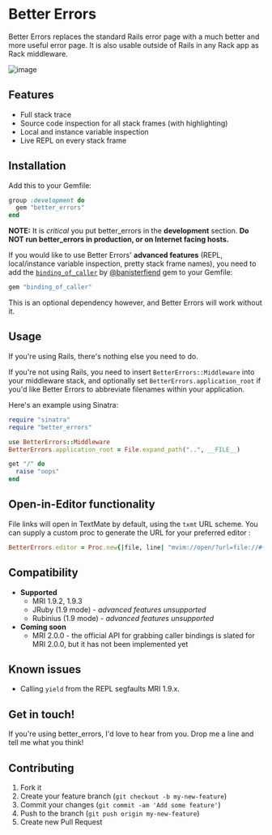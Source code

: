 # Better Errors

Better Errors replaces the standard Rails error page with a much better and more useful error page. It is also usable outside of Rails in any Rack app as Rack middleware.

![image](http://i.imgur.com/zYOXF.png)

## Features

* Full stack trace
* Source code inspection for all stack frames (with highlighting)
* Local and instance variable inspection
* Live REPL on every stack frame

## Installation

Add this to your Gemfile:

```ruby
group :development do
  gem "better_errors"
end
```

**NOTE:** It is *critical* you put better\_errors in the **development** section. **Do NOT run better_errors in production, or on Internet facing hosts.**

If you would like to use Better Errors' **advanced features** (REPL, local/instance variable inspection, pretty stack frame names), you need to add the [`binding_of_caller`](https://github.com/banister/binding_of_caller) by [@banisterfiend](http://twitter.com/banisterfiend) gem to your Gemfile:

```ruby
gem "binding_of_caller"
```

This is an optional dependency however, and Better Errors will work without it.

## Usage

If you're using Rails, there's nothing else you need to do.

If you're not using Rails, you need to insert `BetterErrors::Middleware` into your middleware stack, and optionally set `BetterErrors.application_root` if you'd like Better Errors to abbreviate filenames within your application.

Here's an example using Sinatra:

```ruby
require "sinatra"
require "better_errors"

use BetterErrors::Middleware
BetterErrors.application_root = File.expand_path("..", __FILE__)

get "/" do
  raise "oops"
end
```

## Open-in-Editor functionality

File links will open in TextMate by default, using the `txmt` URL scheme.  You can supply a custom proc to generate the URL
for your preferred editor :

```ruby
BetterErrors.editor = Proc.new{|file, line| "mvim://open/?url=file://#{URI.escape file}&line=#{line}"}
```

## Compatibility

* **Supported**
  * MRI 1.9.2, 1.9.3
  * JRuby (1.9 mode) - *advanced features unsupported*
  * Rubinius (1.9 mode) - *advanced features unsupported*
* **Coming soon**
  * MRI 2.0.0 - the official API for grabbing caller bindings is slated for MRI 2.0.0, but it has not been implemented yet

## Known issues

* Calling `yield` from the REPL segfaults MRI 1.9.x.

## Get in touch!

If you're using better_errors, I'd love to hear from you. Drop me a line and tell me what you think!

## Contributing

1. Fork it
2. Create your feature branch (`git checkout -b my-new-feature`)
3. Commit your changes (`git commit -am 'Add some feature'`)
4. Push to the branch (`git push origin my-new-feature`)
5. Create new Pull Request
